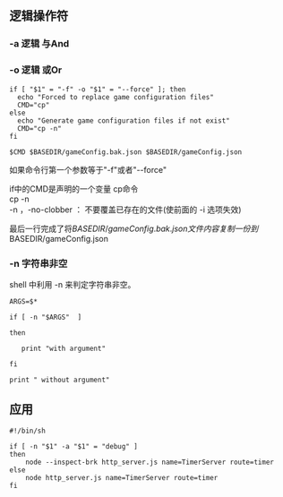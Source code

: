 ## 逻辑操作符
### -a 逻辑  与And
### -o 逻辑  或Or

```shell
if [ "$1" = "-f" -o "$1" = "--force" ]; then
  echo "Forced to replace game configuration files"
  CMD="cp"
else
  echo "Generate game configuration files if not exist"
  CMD="cp -n"
fi

$CMD $BASEDIR/gameConfig.bak.json $BASEDIR/gameConfig.json
```

如果命令行第一个参数等于"-f"或者"--force"

if中的CMD是声明的一个变量 cp命令  
cp -n  
-n ，-no-clobber ： 不要覆盖已存在的文件(使前面的 -i 选项失效)

最后一行完成了将$BASEDIR/gameConfig.bak.json 文件内容复制一份到$BASEDIR/gameConfig.json

### -n 字符串非空
shell 中利用 -n 来判定字符串非空。

```shell
ARGS=$*

if [ -n "$ARGS"  ]

then

   print "with argument"

fi

print " without argument"
```

## 应用
```shell
#!/bin/sh

if [ -n "$1" -a "$1" = "debug" ]
then
	node --inspect-brk http_server.js name=TimerServer route=timer
else
	node http_server.js name=TimerServer route=timer
fi
```


